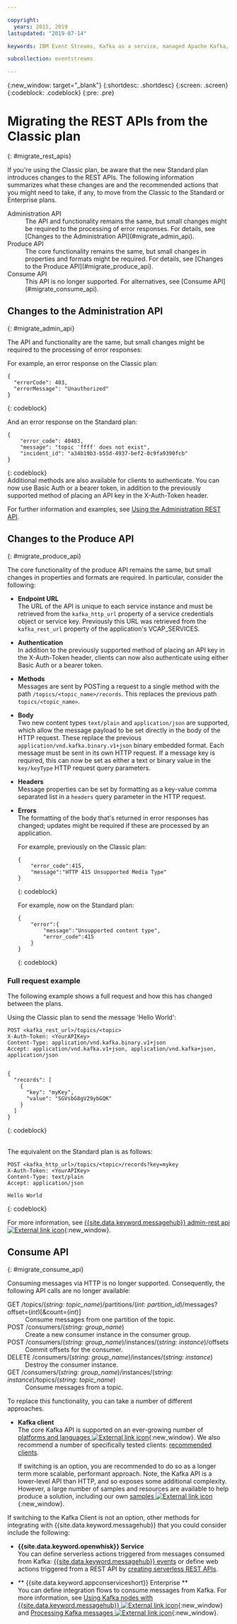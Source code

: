 ```yaml
---

copyright:
  years: 2015, 2019
lastupdated: "2019-07-14"

keywords: IBM Event Streams, Kafka as a service, managed Apache Kafka, migration, REST API

subcollection: eventstreams

---
```


{:new_window: target="_blank"}
{:shortdesc: .shortdesc}
{:screen: .screen}
{:codeblock: .codeblock}
{:pre: .pre}

# Migrating the REST APIs from the Classic plan
{: #migrate_rest_apis}

If you're using the Classic plan, be aware that the new Standard plan introduces changes to the REST APIs. The following information summarizes what these changes are and the recommended actions that you might need to take, if any, to move from the Classic to the Standard or Enterprise plans.

<dl>
<dt>Administration API</dt>
<dd>The API and functionality remains the same, but small changes might be required to the processing of error responses. For details, see [Changes to the Administration API](#migrate_admin_api).
</dd>
<dt>Produce API</dt>
<dd>The core functionality remains the same, but small changes in properties and formats might be required. For details, see [Changes to the Produce API](#migrate_produce_api).
</dd>
<dt>Consume API</dt>
<dd>This API is no longer supported. For alternatives, see [Consume API](#migrate_consume_api).
</dd>
</dl>

## Changes to the Administration API
{: #migrate_admin_api}

The API and functionality are the same, but small changes might be required to the processing of error responses:

For example, an error response on the Classic plan:

```
{
  "errorCode": 403,
  "errorMessage": "Unauthorized"
}
```
{: codeblock}

And an error response on the Standard plan:

```
{
    "error_code": 40403,
    "message": "topic 'ffff' does not exist",
    "incident_id": "a34b19b3-b55d-4937-bef2-0c9fa9390fcb"
}
```
{: codeblock}
<br/>
Additional methods are also available for clients to authenticate. You can now use Basic Auth or a bearer token, in addition to the previously supported method of placing an API key in the X-Auth-Token header.

For further information and examples, see 
[Using the Administration REST API](/docs/services/EventStreams?topic=eventstreams-admin_api).

## Changes to the Produce API
{: #migrate_produce_api}

The core functionality of the produce API remains the same, but small changes in properties and formats are required. In particular, consider the following:

* **Endpoint URL**<br/>
    The URL of the API is unique to each service instance and must be retrieved from the <code>kafka_http_url</code> property of a service credentials object or service key. Previously this URL was retrieved from the <code>kafka_rest_url</code> property of the application's VCAP_SERVICES.

* **Authentication**<br/>
    In addition to the previously supported method of placing an API key in the X-Auth-Token header, clients can now also authenticate using either Basic Auth or a bearer token. 

* **Methods**<br/>
    Messages are sent by POSTing a request to a single method with the path <code>/topics/&lt;topic_name&gt;/records</code>. This replaces the previous path <code>topics/&lt;topic_name&gt;</code>.

* **Body**<br/>
    Two new content types <code>text/plain</code> and <code>application/json</code> are supported, which allow the message payload to be set directly in the body of the HTTP request. These replace the previous <code>application/vnd.kafka.binary.v1+json</code> binary embedded format. Each message must be sent in its own HTTP request. If a message key is required, this can now be set as either a text or binary value in the <code>key/keyType</code> HTTP request query parameters.

* **Headers**<br/>
    Message properties can be set by formatting as a key-value comma separated list in a <code>headers</code> query parameter in the HTTP request.

* **Errors**<br/>
    The formatting of the body that's returned in error responses has changed; updates might be required if these are processed by an application.

    For example, previously on the Classic plan:

    ```
    {
	    "error_code":415,
	    "message":"HTTP 415 Unsupported Media Type"
    }
    ```
    {: codeblock}

    For example, now on the Standard plan:

    ```
    {
	    "error":{
		    "message":"Unsupported content type",
		    "error_code":415
	    }
    }
    ```
    {: codeblock}

### Full request example

The following example shows a full request and how this has changed between the plans.

Using the Classic plan to send the message 'Hello World':

```
POST <kafka_rest_url>/topics/<topic>
X-Auth-Token: <YourAPIKey>
Content-Type: application/vnd.kafka.binary.v1+json
Accept: application/vnd.kafka.v1+json, application/vnd.kafka+json, application/json


{
  "records": [
    {
      "key": "myKey",
      "value": "SGVsbG8gV29ybGQK"
    }
  ]
}
```
{: codeblock}

<br/>
The equivalent on the Standard plan is as follows:

```
POST <kafka_http_url>/topics/<topic>/records?key=mykey 
X-Auth-Token: <YourAPIKey> 
Content-Type: text/plain
Accept: application/json

Hello World
```
{: codeblock}

For more information, see [{{site.data.keyword.messagehub}} admin-rest api ![External link icon](../../icons/launch-glyph.svg "External link icon")](https://github.com/ibm-messaging/event-streams-docs/tree/master/admin-rest-api){:new_window}.


## Consume API
{: #migrate_consume_api}

Consuming messages via HTTP is no longer supported. Consequently, the following API calls are no longer available:

<dl>
<dt>GET /topics/(<em>string: topic_name</em>)/partitions/(<em>int: partition_id</em>)/messages?offset=(<em>int</em>)[&count=(<em>int</em>)]</dt>
<dd>Consume messages from one partition of the topic.
</dd>
<dt>POST /consumers/(<em>string: group_name</em>)</dt>
<dd>Create a new consumer instance in the consumer group.
</dd>
<dt>POST /consumers/(<em>string: group_name</em>)/instances/(<em>string: instance</em>)/offsets</dt>
<dd>Commit offsets for the consumer. 
</dd>
<dt>DELETE /consumers/(<em>string: group_name</em>)/instances/(<em>string: instance</em>)</dt>
<dd>Destroy the consumer instance.
</dd>
<dt>GET /consumers/(<em>string: group_name</em>)/instances/(<em>string: instance</em>)/topics/(<em>string: topic_name</em>)</dt>
<dd>Consume messages from a topic.
</dd>
</dl>

To replace this functionality, you can take a number of different approaches. 

* **Kafka client**<br/>
    The core Kafka API is supported on an ever-growing number of [platforms and languages ![External link icon](../../icons/launch-glyph.svg "External link icon")](https://cwiki.apache.org/confluence/display/KAFKA/Clients){:new_window}. We also recommend a number of specifically tested clients: [recommended clients](/docs/services/EventStreams?topic=eventstreams-kafka_clients#kafka_clients). 
    
    If switching is an option, you are recommended to do so as a longer term more scalable, performant approach. Note, the Kafka API is a lower-level API than HTTP, and so exposes some additional complexity. However, a large number of samples and resources are available to help produce a solution, including our own 
[samples ![External link icon](../../icons/launch-glyph.svg "External link icon")](https://github.com/ibm-messaging/event-streams-samples){:new_window}.

If switching to the Kafka Client is not an option, other methods for integrating with {{site.data.keyword.messagehub}} that you could consider include the following:

* **{{site.data.keyword.openwhisk}} Service**<br/>
    You can define serverless actions triggered from messages consumed from Kafka: [{{site.data.keyword.messagehub}} events](/docs/openwhisk?topic=cloud-functions-pkg_event_streams#eventstreams_events) or define web actions triggered from a REST API by [creating serverless REST APIs](/docs/openwhisk?topic=cloud-functions-apigateway).

* ** {{site.data.keyword.appconserviceshort}} Enterprise **<br/>
    You can define integration flows to consume messages from Kafka. For more information, see [Using Kafka nodes with {{site.data.keyword.messagehub}} ![External link icon](../../icons/launch-glyph.svg "External link icon")](https://www.ibm.com/support/knowledgecenter/en/SSTTDS_11.0.0/com.ibm.etools.mft.doc/bz91055_.htm){:new_window} and [Processing Kafka messages ![External link icon](../../icons/launch-glyph.svg "External link icon")](https://www.ibm.com/support/knowledgecenter/en/SSTTDS_11.0.0/com.ibm.etools.mft.doc/bz91030_.htm){:new_window}.







